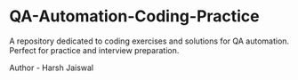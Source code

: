 # QA-Automation-Coding-Practice
A repository dedicated to coding exercises and solutions for QA automation. Perfect for practice and interview preparation.

Author - Harsh Jaiswal
